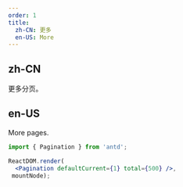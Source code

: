```yaml
---
order: 1
title:
  zh-CN: 更多
  en-US: More
---
```


## zh-CN

更多分页。

## en-US

More pages.

````jsx
import { Pagination } from 'antd';

ReactDOM.render(
  <Pagination defaultCurrent={1} total={500} />,
 mountNode);
````

